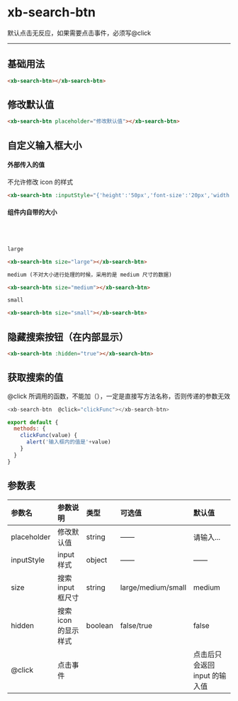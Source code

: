 # xb-search-btn

默认点击无反应，如果需要点击事件，必须写@click

---

## 基础用法

<div class="demo-button">
  <div>
    <xb-search-btn></xb-search-btn>
  </div>
</div>

```html
<xb-search-btn></xb-search-btn>
```

## 修改默认值

<div class="demo-button">
  <div>
    <xb-search-btn placeholder="修改默认值"></xb-search-btn>
  </div>
</div>

```html
<xb-search-btn placeholder="修改默认值"></xb-search-btn>
```

## 自定义输入框大小

#### 外部传入的值

不允许修改 icon 的样式

<div class="demo-button">
  <div>
    <xb-search-btn :inputStyle="{'height':'50px','font-size':'20px','width':'400px'}"></xb-search-btn>
  </div>
</div>

```html
<xb-search-btn :inputStyle="{'height':'50px','font-size':'20px','width':'400px'}"></xb-search-btn>
```

#### 组件内自带的大小

<div class="demo-button">
  <div>
    <xb-search-btn size="large"></xb-search-btn>
    <br/>
     <xb-search-btn size="medium"></xb-search-btn>
     <br/>
       <xb-search-btn size="small"></xb-search-btn>
  </div>
</div>

```html
large

<xb-search-btn size="large"></xb-search-btn>

medium (不对大小进行处理的时候，采用的是 medium 尺寸的数据)

<xb-search-btn size="medium"></xb-search-btn>

small

<xb-search-btn size="small"></xb-search-btn>
```

## 隐藏搜索按钮（在内部显示）

<div class="demo-button">
  <div>
    <xb-search-btn :hidden="true"></xb-search-btn>
  </div>
</div>

```html
<xb-search-btn :hidden="true"></xb-search-btn>
```

## 获取搜索的值

@click 所调用的函数，不能加（），一定是直接写方法名称，否则传递的参数无效

<div class="demo-button">
  <div>
    <xb-search-btn  @click="clickFunc"></xb-search-btn>
  </div>
</div>
<script>
export default {
  methods: {
    clickFunc(value) {
      alert('输入框内的值是'+value)
    }
  }
}
</script>

```js
<xb-search-btn  @click="clickFunc"></xb-search-btn>

export default {
  methods: {
    clickFunc(value) {
      alert('输入框内的值是'+value)
    }
  }
}
```

## 参数表

| 参数名      | 参数说明             | 类型    | 可选值             | 默认值                        |
| :---------- | :------------------- | :------ | :----------------- | :---------------------------- |
| placeholder | 修改默认值           | string  | ——                 | 请输入...                     |
| inputStyle  | input 样式           | object  | ——                 | ——                            |
| size        | 搜索 input 框尺寸    | string  | large/medium/small | medium                        |
| hidden      | 搜索 icon 的显示样式 | boolean | false/true         | false                         |
| @click      | 点击事件             |         |                    | 点击后只会返回 input 的输入值 |
